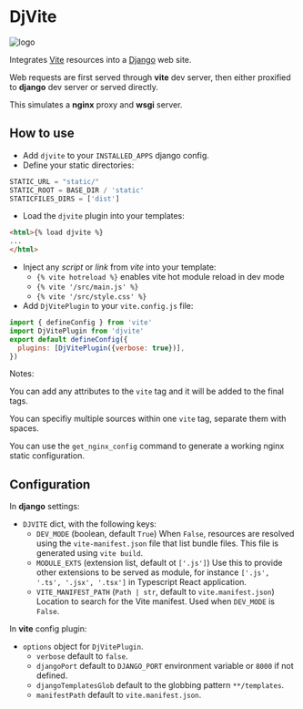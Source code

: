DjVite
======

![logo](./djvite.svg)

Integrates [Vite](https://vite.dev/) resources into a [Django](https://www.djangoproject.com/) web site.

Web requests are first served through **vite** dev server, then either proxified to **django** dev server or served directly.

This simulates a **nginx** proxy and **wsgi** server.

How to use
----------

- Add `djvite` to your `INSTALLED_APPS` django config.
- Define your static directories:
```python
STATIC_URL = "static/"
STATIC_ROOT = BASE_DIR / 'static'
STATICFILES_DIRS = ['dist']
```
- Load the `djvite` plugin into your templates:
```html
<html>{% load djvite %}
...
</html>
```
- Inject any *script* or *link* from *vite* into your template:
    - `{% vite hotreload %}` enables vite hot module reload in dev mode
    - `{% vite '/src/main.js' %}`
    - `{% vite '/src/style.css' %}`
- Add `DjVitePlugin` to your `vite.config.js` file:
```javascript
import { defineConfig } from 'vite'
import DjVitePlugin from 'djvite'
export default defineConfig({
  plugins: [DjVitePlugin({verbose: true})],
})
```

Notes:

You can add any attributes to the `vite` tag and it will be added to the final tags.

You can specifiy multiple sources within one `vite` tag, separate them with spaces.

You can use the `get_nginx_config` command to generate a working nginx static configuration.

Configuration
-------------

In **django** settings:
- `DJVITE` dict, with the following keys:
  - `DEV_MODE` (boolean, default `True`)
  When `False`, resources are resolved using the `vite-manifest.json` file that list bundle files. This file is generated using `vite build`.
  - `MODULE_EXTS` (extension list, default ot `['.js']`)
  Use this to provide other extensions to be served as module, for instance `['.js', '.ts', '.jsx', '.tsx']` in Typescript React application.
  - `VITE_MANIFEST_PATH` (`Path | str`, default to `vite.manifest.json`)
  Location to search for the Vite manifest. Used when `DEV_MODE` is `False`.

In **vite** config plugin:
- `options` object for `DjVitePlugin`.
    - `verbose` default to `false`.
    - `djangoPort` default to `DJANGO_PORT` environment variable or `8000` if not defined.
    - `djangoTemplatesGlob` default to the globbing pattern `**/templates`.
    - `manifestPath` default to `vite.manifest.json`.
